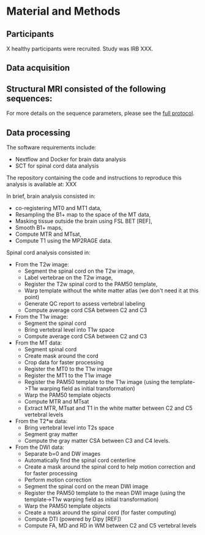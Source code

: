 # Material and Methods

## Participants

X healthy participants were recruited. Study was IRB XXX.

## Data acquisition

Structural MRI consisted of the following sequences:
- 

For more details on the sequence parameters, please see the [full protocol](). 

## Data processing

The software requirements include:
- Nextflow and Docker for brain data analysis
- SCT for spinal cord data analysis

The repository containing the code and instructions to reproduce this analysis is available at: XXX

In brief, brain analysis consisted in:
- co-registering MT0 and MT1 data,
- Resampling the B1+ map to the space of the MT data,
- Masking tissue outside the brain using FSL BET [REF], 
- Smooth B1+ maps,
- Compute MTR and MTsat,
- Compute T1 using the MP2RAGE data.

Spinal cord analysis consisted in:
- From the T2w image: 
  - Segment the spinal cord on the T2w image,
  - Label vertebrae on the T2w image,
  - Register the T2w spinal cord to the PAM50 template,
  - Warp template without the white matter atlas (we don't need it at this point)
  - Generate QC report to assess vertebral labeling
  - Compute average cord CSA between C2 and C3
- From the T1w image:
  - Segment the spinal cord
  - Bring vertebral level into T1w space
  - Compute average cord CSA between C2 and C3
- From the MT data:
  - Segment spinal cord
  - Create mask around the cord
  - Crop data for faster processing
  - Register the MT0 to the T1w image
  - Register the MT1 to the T1w image
  - Register the PAM50 template to the T1w image (using the template->T1w warping field as initial transformation)
  - Warp the PAM50 template objects
  - Compute MTR and MTsat
  - Extract MTR, MTsat and T1 in the white matter between C2 and C5 vertebral levels
- From the T2*w data:
  - Bring vertebral level into T2s space
  - Segment gray matter
  - Compute the gray matter CSA between C3 and C4 levels. 
- From the DWI data:
  - Separate b=0 and DW images
  - Automatically find the spinal cord centerline
  - Create a mask around the spinal cord  to help motion correction and for faster processing
  - Perform motion correction
  - Segment the spinal cord on the mean DWI image
  - Register the PAM50 template to the mean DWI image (using the template->T1w warping field as initial transformation)
  - Warp the PAM50 template objects
  - Create a mask around the spinal cord (for faster computing)
  - Compute DTI (powered by Dipy [REF])
  - Compute FA, MD and RD in WM between C2 and C5 vertebral levels
